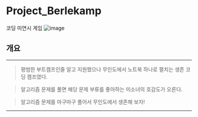 # Project_Berlekamp
코딩 미연시 게임
![image](https://user-images.githubusercontent.com/43310141/208965627-6b58cc24-0e15-4b80-a838-98792fca15d0.png)


## 개요

---

> 평범한 부트캠프인줄 알고 지원했으나 무인도에서 노트북 하나로 펼치는 생존 코딩 캠프였다. 

> 알고리즘 문제를 풀면 해당 문제 부류를 좋아하는 미소녀의 호감도가 오른다. 

> 알고리즘 문제를 마구마구 풀어서 무인도에서 생존해 보자! 

---
